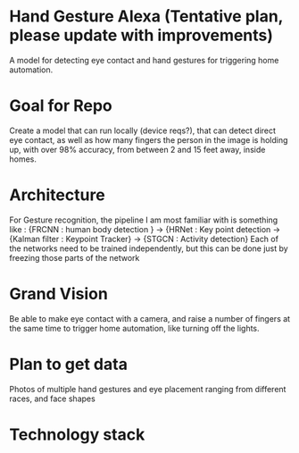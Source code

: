 # Hand Gesture Alexa (Tentative plan, please update with improvements)
A model for detecting eye contact and hand gestures for triggering home automation.

# Goal for Repo
Create a model that can run locally (device reqs?), that can detect direct eye contact, as well as how many fingers the person in the image is holding up, with over 98% accuracy, from between 2 and 15 feet away, inside homes.

# Architecture
For Gesture recognition, the pipeline I am most familiar with is something like : {FRCNN : human body detection } -> {HRNet : Key point detection -> {Kalman filter : Keypoint Tracker} ->  {STGCN :  Activity detection}
Each of the networks need to be trained independently, but this can be done just by freezing those parts of the network

# Grand Vision
Be able to make eye contact with a camera, and raise a number of fingers at the same time to trigger home automation, like turning off the lights.

# Plan to get data
Photos of multiple hand gestures and eye placement ranging from different races, and face shapes

# Technology stack

